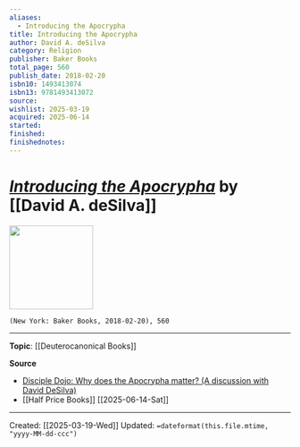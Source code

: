```yaml
---
aliases:
  - Introducing the Apocrypha
title: Introducing the Apocrypha
author: David A. deSilva
category: Religion
publisher: Baker Books
total_page: 560
publish_date: 2018-02-20
isbn10: 1493413074
isbn13: 9781493413072
source: 
wishlist: 2025-03-19
acquired: 2025-06-14
started: 
finished: 
finishednotes:
---
```

# *[Introducing the Apocrypha]()* by [[David A. deSilva]]

<img src="http://books.google.com/books/content?id=WGAyDwAAQBAJ&printsec=frontcover&img=1&zoom=1&edge=curl&source=gbs_api" width=150>

`(New York: Baker Books, 2018-02-20), 560`



--- 
**Topic**: [[Deuterocanonical Books]]

**Source**
- [Disciple Dojo: Why does the Apocrypha matter? (A discussion with David DeSilva)](https://play.pocketcasts.com/podcasts/7217ad80-57b8-0133-c904-0d11918ab357/089e22c3-f268-454d-ad26-52ecc0216d2a)
- [[Half Price Books]] [[2025-06-14-Sat]]
 ---
Created: [[2025-03-19-Wed]]
Updated: `=dateformat(this.file.mtime, "yyyy-MM-dd-ccc")`